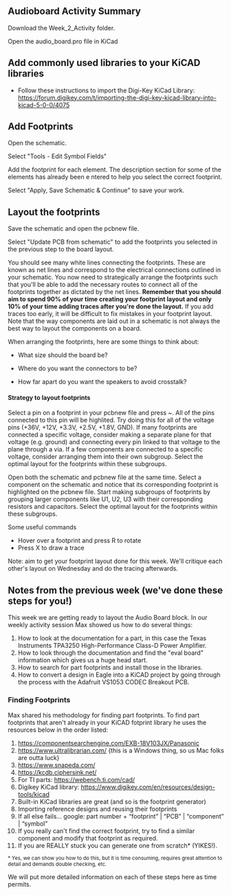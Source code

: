 ## Audioboard Activity Summary

Download the Week_2_Activity folder. 

Open the audio_board.pro file in KiCad

## Add commonly used libraries to your KiCAD libraries
* Follow these instructions to import the Digi-Key KiCad Library: https://forum.digikey.com/t/importing-the-digi-key-kicad-library-into-kicad-5-0-0/4075

## Add Footprints

Open the schematic. 

Select "Tools - Edit Symbol Fields"

Add the footprint for each element. The description section for some of the elements has already been e ntered to help you select the correct footprint. 

<!---
Your symbol fields should look as follows when you're done. </br> 
-->

Select "Apply, Save Schematic & Continue" to save your work. 



## Layout the footprints

Save the schematic and open the pcbnew file. 

Select "Update PCB from schematic" to add the footprints you selected in the previous step to the board layout. 


You should see many white lines connecting the footprints. These are known as net lines and correspond to the electrical connections outlined in your schematic. You now need to strategically arrange the footprints such that you'll be able to add the necessary routes to connect all of the footprints together as dictated by the net lines. **Remember that you should aim to spend 90% of your time creating your footprint layout and only 10% of your time adding traces after you're done the layout.** If you add traces too early, it will be difficult to fix mistakes in your footprint layout. Note that the way components are laid out in a schematic is not always the best way to layout the components on a board. 

When arranging the footprints, here are some things to think about: 

- What size should the board be? 

- Where do you want the connectors to be? 

- How far apart do you want the speakers to avoid crosstalk? 

#### Strategy to layout footprints

Select a pin on a footprint in your pcbnew file and press ~. All of the pins connected to this pin will be highlited. Try doing this for all of the voltage pins (+36V, +12V, +3.3V, +2.5V, +1.8V, GND). If many footprints are connected a specific voltage, consider making a separate plane for that voltage (e.g. ground) and connecting every pin linked to that voltage to the plane through a via. If a few components are connected to a specific voltage, consider arranging them into their own subgroup. Select the optimal layout for the footprints within these subgroups. 

Open both the schematic and pcbnew file at the same time. Select a component on the schematic and notice that its corresponding footprint is highlighted on the pcbnew file. Start making subgroups of footprints by grouping larger components like U1, U2, U3 with their corresponding resistors and capacitors. Select the optimal layout for the footprints within these subgroups.

Some useful commands 

- Hover over a footprint and press R to rotate
- Press X to draw a trace 

Note: aim to get your footprint layout done for this week. We'll critique each other's layout on Wednesday and do the tracing afterwards. 


## Notes from the previous week (we've done these steps for you!) 
This week we are getting ready to layout the Audio Board block. In our weekly activity session Max showed us how to do several things:
1. How to look at the documentation for a part, in this case the Texas Instruments TPA3250 High-Performance Class-D Power Amplifier.
2. How to look through the documentation and find the "eval board" information which gives us a huge head start.
3. How to search for part footprints and install those in the libraries.
4. How to convert a design in Eagle into a KiCAD project by going through the process with the Adafruit VS1053 CODEC Breakout PCB.


### Finding Footprints
Max shared his methodology for finding part footprints. To find part footprints that aren't already in your KiCAD fotprint library he uses the resources below in the order listed:

1.  https://componentsearchengine.com/EXB-18V103JX/Panasonic
2.  https://www.ultralibrarian.com/ {this is a Windows thing, so us Mac folks are outta luck}
3.  https://www.snapeda.com/
4.  https://kcdb.ciphersink.net/
5.  For TI parts: https://webench.ti.com/cad/
6.  Digikey KiCad library: https://www.digikey.com/en/resources/design-tools/kicad
7.  Built-in KiCad libraries are great (and so is the footprint generator)
8.  Importing reference designs and reusing their footprints
9.  If all else fails… google: part number + “footprint” | “PCB” | “component” | “symbol”
10. If you really can't find the correct footprint, try to find a similar component and modify that footprint as required.
11. If you are REALLY stuck you can generate one from scratch* (YIKES!).

<sub> * Yes, we can show you how to do this, but it is time consuming, requires great attention to detail and demands double checking, etc.</sub></br>

We will put more detailed information on each of these steps here as time permits.






















